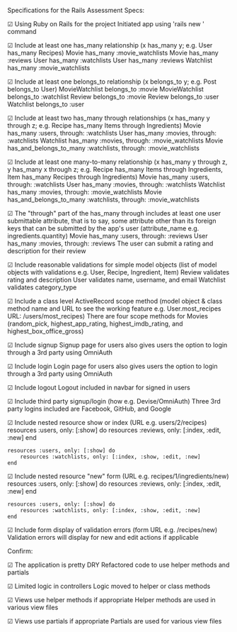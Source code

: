 Specifications for the Rails Assessment
Specs:

 ☑ Using Ruby on Rails for the project
    Initiated app using 'rails new <appname>' command

 ☑ Include at least one has_many relationship (x has_many y; e.g. User has_many Recipes)
    Movie has_many :movie_watchlists
    Movie has_many :reviews
    User has_many :watchlists
    User has_many :reviews
    Watchlist has_many :movie_watchlists

 ☑ Include at least one belongs_to relationship (x belongs_to y; e.g. Post belongs_to User)
    MovieWatchlist belongs_to :movie
    MovieWatchlist belongs_to :watchlist
    Review belongs_to :movie
    Review belongs_to :user
    Watchlist belongs_to :user

 ☑ Include at least two has_many through relationships (x has_many y through z; e.g. Recipe has_many Items through Ingredients)
    Movie has_many :users, through: :watchlists
    User has_many :movies, through: :watchlists
    Watchlist has_many :movies, through: :movie_watchlists
    Movie has_and_belongs_to_many :watchlists, through: :movie_watchlists

 ☑ Include at least one many-to-many relationship (x has_many y through z, y has_many x through z; e.g. Recipe has_many Items through Ingredients, Item has_many Recipes through Ingredients)
    Movie has_many :users, through: :watchlists
    User has_many :movies, through: :watchlists
    Watchlist has_many :movies, through: :movie_watchlists
    Movie has_and_belongs_to_many :watchlists, through: :movie_watchlists

 ☑ The "through" part of the has_many through includes at least one user submittable attribute, that is to say, some attribute other than its foreign keys that can be submitted by the app's user (attribute_name e.g. ingredients.quantity)
    Movie has_many :users, through: :reviews
    User has_many :movies, through: :reviews
    The user can submit a rating and description for their review

 ☑ Include reasonable validations for simple model objects (list of model objects with validations e.g. User, Recipe, Ingredient, Item)
    Review validates rating and description
    User validates name, username, and email
    Watchlist validates category_type

 ☑ Include a class level ActiveRecord scope method (model object & class method name and URL to see the working feature e.g. User.most_recipes URL: /users/most_recipes)
    There are four scope methods for Movies (random_pick, highest_app_rating, highest_imdb_rating, and highest_box_office_gross)

 ☑ Include signup
    Signup page for users also gives users the option to login through a 3rd party using OmniAuth

 ☑ Include login
    Login page for users also gives users the option to login through a 3rd party using OmniAuth

 ☑ Include logout
    Logout included in navbar for signed in users

 ☑ Include third party signup/login (how e.g. Devise/OmniAuth)
    Three 3rd party logins included are Facebook, GitHub, and Google

 ☑ Include nested resource show or index (URL e.g. users/2/recipes)
    resources :users, only: [:show] do
        resources :reviews, only: [:index, :edit, :new]
    end

    resources :users, only: [:show] do
        resources :watchlists, only: [:index, :show, :edit, :new]
    end

 ☑ Include nested resource "new" form (URL e.g. recipes/1/ingredients/new)
    resources :users, only: [:show] do
        resources :reviews, only: [:index, :edit, :new]
    end

    resources :users, only: [:show] do
        resources :watchlists, only: [:index, :show, :edit, :new]
    end

 ☑ Include form display of validation errors (form URL e.g. /recipes/new)
    Validation errors will display for new and edit actions if applicable

Confirm:

 ☑ The application is pretty DRY
    Refactored code to use helper methods and partials

 ☑ Limited logic in controllers
    Logic moved to helper or class methods

 ☑ Views use helper methods if appropriate
    Helper methods are used in various view files

 ☑ Views use partials if appropriate
    Partials are used for various view files